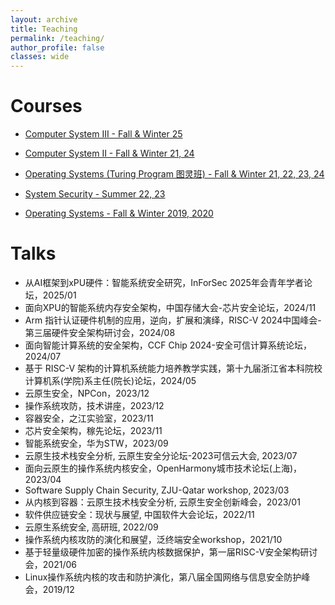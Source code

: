```yaml
---
layout: archive
title: Teaching
permalink: /teaching/
author_profile: false
classes: wide
---
```


Courses
=====
* [Computer System III - Fall & Winter 25](https://courses.zju.edu.cn/)

* [Computer System II - Fall & Winter 21, 24](https://courses.zju.edu.cn/)

* [Operating Systems (Turing Program 图灵班) - Fall & Winter 21, 22, 23, 24](https://zju-sec.github.io/os23fall-stu/)

* [System Security - Summer 22, 23](https://courses.zju.edu.cn/)

* [Operating Systems - Fall & Winter 2019, 2020]()





Talks
=====
* 从AI框架到xPU硬件：智能系统安全研究，InForSec 2025年会青年学者论坛，2025/01
* 面向XPU的智能系统内存安全架构，中国存储大会-芯片安全论坛，2024/11
* Arm 指针认证硬件机制的应用，逆向，扩展和演绎，RISC-V 2024中国峰会-第三届硬件安全架构研讨会，2024/08
* 面向智能计算系统的安全架构，CCF Chip 2024-安全可信计算系统论坛，2024/07
* 基于 RISC-V 架构的计算机系统能力培养教学实践，第十九届浙江省本科院校计算机系(学院)系主任(院长)论坛，2024/05
* 云原生安全，NPCon，2023/12
* 操作系统攻防，技术讲座，2023/12
* 容器安全，之江实验室，2023/11
* 芯片安全架构，稼先论坛，2023/11
* 智能系统安全，华为STW，2023/09
* 云原生技术栈安全分析, 云原生安全分论坛-2023可信云大会, 2023/07
* 面向云原生的操作系统内核安全，OpenHarmony城市技术论坛(上海)，2023/04
* Software Supply Chain Security, ZJU-Qatar workshop, 2023/03
* 从内核到容器：云原生技术栈安全分析, 云原生安全创新峰会，2023/01
* 软件供应链安全：现状与展望, 中国软件大会论坛，2022/11
* 云原生系统安全, 高研班, 2022/09
* 操作系统内核攻防的演化和展望，泛终端安全workshop，2021/10
* 基于轻量级硬件加密的操作系统内核数据保护，第一届RISC-V安全架构研讨会，2021/06
* Linux操作系统内核的攻击和防护演化，第八届全国网络与信息安全防护峰会，2019/12

